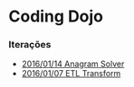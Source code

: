 # Coding Dojo  


### Iterações

- [2016/01/14 Anagram Solver][#002]
- [2016/01/07 ETL Transform][#001]



[//]: # (Abaixo ficam os links para as páginas de referência dos Dojos)

  [#002]: https://github.com/wilsonsf/coding-dojo/tree/master/14_01_2016 "Anagram Solver"
  [#001]: https://github.com/wilsonsf/coding-dojo/tree/master/07_01_2016 "ETL Transform"